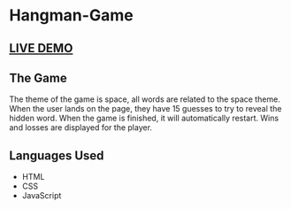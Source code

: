 # Hangman-Game

## [LIVE DEMO](https://sloh03.github.io/hangman-game/)

## The Game
The theme of the game is space, all words are related to the space theme. When the user lands on the page, they have 15 guesses to try to reveal the hidden word. When the game is finished, it will automatically restart. Wins and losses are displayed for the player. 

## Languages Used
* HTML
* CSS
* JavaScript

